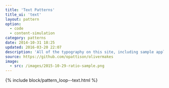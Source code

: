 ```yaml
---
title: 'Text Patterns'
title_ui: 'text'
layout: pattern
option:
  - code
  - content-simulation
category: patterns
date: 2014-10-31 18:25
updated: 2016-03-20 22:07
description: 'All of the typography on this site, including sample applications of each of the basic typographic forms on the site.'
source: https://github.com/opattison/olivermakes
image:
  - src: /images/2015-10-29-ratio-sample.png
---
```


{% include block/pattern_loop--text.html %}
